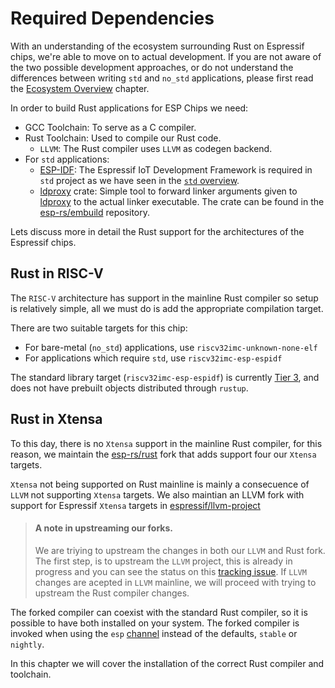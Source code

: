 # Required Dependencies

With an understanding of the ecosystem surrounding Rust on Espressif chips, we're able to move on to actual development. If you are not aware of the two possible development approaches, or do not understand the differences between writing `std` and `no_std` applications, please first read the [Ecosystem Overview] chapter.


In order to build Rust applications for ESP Chips we need:
- GCC Toolchain: To serve as a C compiler.
- Rust Toolchain: Used to compile our Rust code.
  - `LLVM`: The Rust compiler uses `LLVM` as codegen backend.
- For `std` applications:
  - [ESP-IDF]: The Espressif IoT Development Framework is required in `std` project as we have seen in the [`std` overview].
  - [ldproxy] crate:  Simple tool to forward linker arguments given to [ldproxy] to the actual linker executable. The crate can be found in the [esp-rs/embuild] repository.

Lets discuss more in detail the Rust support for the architectures of the Espressif chips.

## Rust in RISC-V

The `RISC-V` architecture has support in the mainline Rust compiler so setup is relatively simple, all we must do is add the appropriate compilation target.


There are two suitable targets for this chip:

- For bare-metal (`no_std`) applications, use `riscv32imc-unknown-none-elf`
- For applications which require `std`, use `riscv32imc-esp-espidf`

The standard library target (`riscv32imc-esp-espidf`) is currently [Tier 3], and does not have prebuilt objects distributed through `rustup`.


## Rust in Xtensa
To this day, there is no `Xtensa` support in the mainline Rust compiler, for this reason, we maintain the [esp-rs/rust] fork that adds support four our `Xtensa` targets.

`Xtensa` not being supported on Rust mainline is mainly a consecuence of `LLVM` not supporting `Xtensa` targets. We also maintian an LLVM fork with support for Espressif `Xtensa` targets in [espressif/llvm-project]

> #### A note in upstreaming our forks.
>
> We are triying to upstream the changes in both our `LLVM` and Rust fork.
> The first step, is to upstream the `LLVM` project, this is already in progress
> and you can see the status on this [tracking issue].
> If `LLVM` changes are acepted in `LLVM` mainline, we will proceed with trying
> to upstream the Rust compiler changes.

The forked compiler can coexist with the standard Rust compiler, so it is possible to have both installed on your system. The forked compiler is invoked when using the `esp` [channel] instead of the defaults, `stable` or `nightly`.

[esp-rs/rust]: https://github.com/esp-rs/rust

In this chapter we will cover the installation of the correct Rust compiler and toolchain.

[Ecosystem Overview]: ../overview/index.md
[ESP-IDF]: https://github.com/espressif/esp-idf
[`std` overview]: src\overview\using-the-standard-library.md
[ldproxy]: https://github.com/esp-rs/embuild/tree/master/ldproxy
[esp-rs/embuild]: https://github.com/esp-rs/embuild
[Tier 3]: https://doc.rust-lang.org/nightly/rustc/platform-support.html#tier-3
[espressif/llvm-project]: https://github.com/espressif/llvm-project
[tracking issue]: https://github.com/espressif/llvm-project/issues/4
[channel]: https://rust-lang.github.io/rustup/concepts/channels.html
